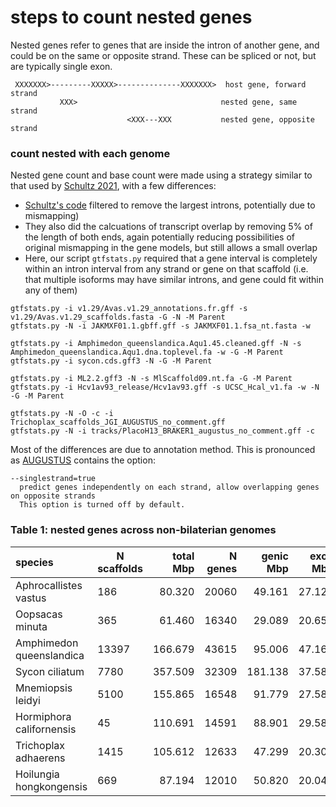 # steps to count nested genes #
Nested genes refer to genes that are inside the intron of another gene, and could be on the same or opposite strand. These can be spliced or not, but are typically single exon.

```
 XXXXXXX>---------XXXXX>--------------XXXXXXX>  host gene, forward strand
           XXX>                                nested gene, same strand
                          <XXX---XXX           nested gene, opposite strand
```

### count nested with each genome ###
Nested gene count and base count were made using a strategy similar to that used by [Schultz 2021](https://doi.org/10.1093/g3journal/jkab302), with a few differences:

* [Schultz's code](https://github.com/conchoecia/chep/blob/master/scripts/gff_to_intron_bed.py) filtered to remove the largest introns, potentially due to mismapping)
* They also did the calcuations of transcript overlap by removing 5% of the length of both ends, again potentially reducing possibilities of original mismapping in the gene models, but still allows a small overlap
* Here, our script `gtfstats.py` required that a gene interval is completely within an intron interval from any strand or gene on that scaffold (i.e. that multiple isoforms may have similar introns, and gene could fit within any of them)

```
gtfstats.py -i v1.29/Avas.v1.29_annotations.fr.gff -s v1.29/Avas.v1.29_scaffolds.fasta -G -N -M Parent
gtfstats.py -N -i JAKMXF01.1.gbff.gff -s JAKMXF01.1.fsa_nt.fasta -w

gtfstats.py -i Amphimedon_queenslandica.Aqu1.45.cleaned.gff -N -s Amphimedon_queenslandica.Aqu1.dna.toplevel.fa -w -G -M Parent
gtfstats.py -i sycon.cds.gff3 -N -G -M Parent

gtfstats.py -i ML2.2.gff3 -N -s MlScaffold09.nt.fa -G -M Parent
gtfstats.py -i Hcv1av93_release/Hcv1av93.gff -s UCSC_Hcal_v1.fa -w -N -G -M Parent

gtfstats.py -N -O -c -i Trichoplax_scaffolds_JGI_AUGUSTUS_no_comment.gff
gtfstats.py -N -i tracks/PlacoH13_BRAKER1_augustus_no_comment.gff -c
```

Most of the differences are due to annotation method. This is pronounced as [AUGUSTUS](https://github.com/Gaius-Augustus/Augustus) contains the option:

```
--singlestrand=true
  predict genes independently on each strand, allow overlapping genes on opposite strands
  This option is turned off by default.
```

### Table 1: nested genes across non-bilaterian genomes ###
| species | N scaffolds | total Mbp | N genes | genic Mbp | exon Mbp | N nested | nested bp | nested exon | annot version | asm version | annot method |
| :--- | --- | ---: | ---: | ---: | ---: | ---: | ---: | ---: | --- | --- | --- |
| Aphrocallistes vastus | 186 | 80.320 | 20060 | 49.161 | 27.127 | 2432 | 3105825 | 2083470 | v1.29 | v1.29 | manual |
| Oopsacas minuta | 365 | 61.460 | 16340 | 29.089 | 20.650 | 83 | 60891 | 44676 | v1 | v1 | BRAKER |
| Amphimedon queenslandica | 13397 | 166.679 | 43615 | 95.006 | 47.162 | 3358 | 7584097 | 1612247 | V2.1 | v1 | RNAseq |
| Sycon ciliatum | 7780 | 357.509 | 32309 | 181.138 | 37.581 | 5032 | 6704019 | 2648725 | cds_v1 | v1 | NA |
| Mnemiopsis leidyi | 5100 | 155.865 | 16548 | 91.779 | 27.589 | 1324 | 2855571 | 1133446 | ML2.2 | ML2.2 | EVM |
| Hormiphora californensis | 45 | 110.691 | 14591 | 88.901 | 29.581 | 4455 | 19111845 | 4006373 | Hcv1av93 | Hcv1av93 | manual |
| Trichoplax adhaerens | 1415 | 105.612 | 12633 | 47.299 | 20.302 | 2 | 718 | 448 | JGI_AUGUSTUS | Triad1_JGI | AUGUSTUS |
| Hoilungia hongkongensis | 669 | 87.194 | 12010 | 50.820 | 20.046 | 1 | 384 | 384 | BRAKER | Hhon_v1 | BRAKER | 


